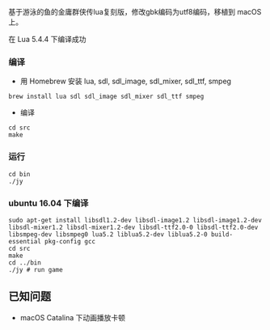 基于游泳的鱼的金庸群侠传lua复刻版，修改gbk编码为utf8编码，移植到 macOS 上。

在 Lua 5.4.4 下编译成功

### 编译

 - 用 Homebrew 安装 lua, sdl, sdl\_image, sdl\_mixer, sdl\_ttf, smpeg

```
brew install lua sdl sdl_image sdl_mixer sdl_ttf smpeg
```

 - 编译

```
cd src
make
```

### 运行

```
cd bin
./jy
```

### ubuntu 16.04 下编译

```
sudo apt-get install libsdl1.2-dev libsdl-image1.2 libsdl-image1.2-dev libsdl-mixer1.2 libsdl-mixer1.2-dev libsdl-ttf2.0-0 libsdl-ttf2.0-dev libsmpeg-dev libsmpeg0 lua5.2 liblua5.2-dev liblua5.2-0 build-essential pkg-config gcc
cd src
make
cd ../bin
./jy # run game
```

## 已知问题

- macOS Catalina 下动画播放卡顿

